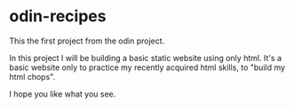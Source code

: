 # odin-recipes
This the first project from the odin project.

In this project I will be building a basic static website using
only html. It's a basic website only to practice my recently
acquired html skills, to "build my html chops". 

I hope you like what you see. 
